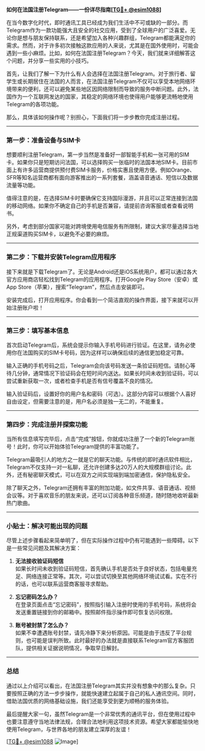 **如何在法国注册Telegram——一份详尽指南[[TG💪+ @esim1088](https://t.me/s/esim1088)]**

在当今数字化时代，即时通讯工具已经成为我们生活中不可或缺的一部分。而Telegram作为一款功能强大且安全的社交应用，受到了全球用户的广泛喜爱。无论你是想与朋友保持联系，还是希望加入各种兴趣群组，Telegram都能满足你的需求。然而，对于许多初次接触这款应用的人来说，尤其是在国外使用时，可能会遇到一些小麻烦。比如，如何在法国注册Telegram？今天，我们就来详细解答这个问题，并分享一些实用的小技巧。

首先，让我们了解一下为什么有人会选择在法国注册Telegram。对于旅行者、留学生或长期居住在法国的人而言，在法国注册Telegram不仅可以享受本地网络环境带来的便利，还可以避免某些地区因网络限制而导致的服务中断问题。此外，法国作为一个互联网发达的国家，其稳定的网络环境也使得用户能够更流畅地使用Telegram的各项功能。

那么，具体该如何操作呢？别担心，下面我们将一步步教你完成注册过程。

---

### 第一步：准备设备与SIM卡

想要顺利注册Telegram，第一步当然是准备好一部智能手机和一张可用的SIM卡。如果你只是短期访问法国，可以选择购买一张临时的法国本地SIM卡。目前市面上有许多运营商提供预付费SIM卡服务，价格实惠且使用方便。例如Orange、SFR等知名运营商都有面向游客推出的一系列套餐，涵盖语音通话、短信以及数据流量等功能。

值得注意的是，在选择SIM卡时要确保它支持国际漫游，并且可以正常连接到法国的移动网络。如果你不确定自己的手机是否兼容，请提前咨询客服或者查看说明书。

另外，考虑到部分国家可能对跨境使用电信服务有所限制，建议大家尽量选择当地正规渠道购买SIM卡，以避免不必要的麻烦。

---

### 第二步：下载并安装Telegram应用程序

接下来就是下载Telegram了。无论是Android还是iOS系统用户，都可以通过各大官方应用商店轻松找到Telegram的应用程序。打开Google Play Store（安卓）或App Store（苹果），搜索“Telegram”，然后点击安装即可。

安装完成后，打开应用程序。你会看到一个简洁直观的操作界面，接下来就可以开始注册账户啦！

---

### 第三步：填写基本信息

首次启动Telegram后，系统会提示你输入手机号码进行验证。在这里，请务必使用你在法国购买的SIM卡号码，因为这样可以确保后续的通信更加稳定可靠。

输入正确的手机号码之后，Telegram会向该号码发送一条验证码短信。请耐心等待几分钟，通常情况下验证码会在短时间内送达。如果长时间未收到验证码，可以尝试重新获取一次，或者检查手机是否有信号覆盖不良的情况。

输入验证码后，设置好你的用户名和密码（可选）。这部分内容可以根据个人喜好自由设定，但需要注意的是，用户名必须是独一无二的，不能重复。

---

### 第四步：完成注册并探索功能

当所有信息填写完毕后，点击“完成”按钮，你就成功注册了一个新的Telegram账号！此时，你可以开始体验Telegram提供的丰富功能了。

Telegram最吸引人的地方之一就是它的聊天功能。与传统的即时通讯软件相比，Telegram不仅支持一对一私聊，还允许创建多达20万人的大规模群组讨论。此外，还有秘密聊天模式，可以在双方之间实现端到端加密通信，保护隐私安全。

除了聊天之外，Telegram还拥有丰富的附加功能，如文件共享、语音通话、视频会议等。对于喜欢音乐的朋友来说，还可以订阅各种音乐频道，随时随地收听最新热门歌曲。

---

### 小贴士：解决可能出现的问题

尽管上述步骤看起来简单明了，但在实际操作过程中仍有可能遇到一些障碍。以下是一些常见问题及其解决方案：

1. **无法接收验证码短信**  
   如果长时间未收到验证码短信，首先确认手机是否处于良好状态，包括电量充足、网络连接正常等。其次，可以尝试切换至其他网络环境试试看。实在不行的话，也可以联系运营商客服寻求帮助。

2. **忘记密码怎么办？**  
   在登录页面点击“忘记密码”，按照指引输入注册时使用的手机号码，系统将会发送重置链接到你的邮箱中。按照邮件指示操作即可恢复访问权限。

3. **账号被封禁了怎么办？**  
   如果不幸遭遇账号封禁，请先冷静下来分析原因。可能是由于违反了平台规则，也可能是误判所致。此时最好的办法就是直接联系Telegram官方客服团队，提供相关证据说明情况，争取早日解封。

---

### 总结

通过以上介绍可以看出，在法国注册Telegram其实并没有想象中的那么复杂。只要按照正确的方法一步步操作，就能快速建立起属于自己的私人通讯空间。同时，借助法国优质的网络基础设施，我们还能享受到更为顺畅的服务体验。

最后提醒大家一句，虽然Telegram是一个非常优秀的通讯平台，但在使用过程中也要注意遵守当地法律法规，合理合法地利用这项技术资源。希望大家都能愉快地使用Telegram，与世界各地的朋友建立深厚的友谊！

[[TG💪+ @esim1088](https://t.me/s/esim1088) ![Image](https://i.postimg.cc/4NQfJmqS/Snipaste-2025-05-13-00-14-12.png)]